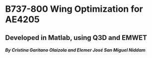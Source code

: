 # B737-800 Wing Optimization for AE4205
## Developed in Matlab, using Q3D and EMWET
#### _By Cristina Garitano Olaizola and Elemer José San Miguel Niddam_
